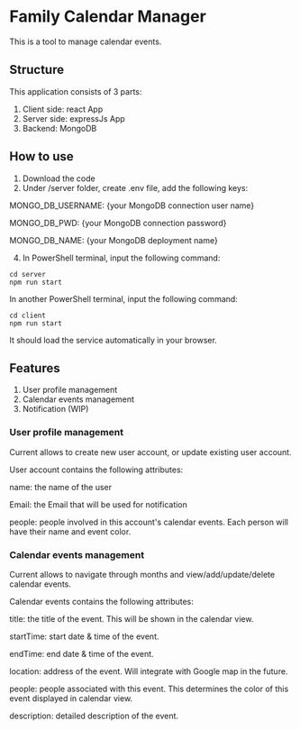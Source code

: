 # Family Calendar Manager

This is a tool to manage calendar events.

## Structure

This application consists of 3 parts:
1. Client side: react App
2. Server side: expressJs App
3. Backend: MongoDB

## How to use

1. Download the code
2. Under /server folder, create .env file, add the following keys:

MONGO_DB_USERNAME: {your MongoDB connection user name}

MONGO_DB_PWD: {your MongoDB connection password}

MONGO_DB_NAME: {your MongoDB deployment name}

4. In PowerShell terminal, input the following command:
```
cd server
npm run start
```

In another PowerShell terminal, input the following command:
```
cd client
npm run start
```

It should load the service automatically in your browser.

## Features

1. User profile management
2. Calendar events management
3. Notification (WIP)

### User profile management

Current allows to create new user account, or update existing user account.

User account contains the following attributes:

name: the name of the user

Email: the Email that will be used for notification

people: people involved in this account's calendar events. Each person will have their name and event color.

### Calendar events management

Current allows to navigate through months and view/add/update/delete calendar events.

Calendar events contains the following attributes:

title: the title of the event. This will be shown in the calendar view.

startTime: start date & time of the event.

endTime: end date & time of the event.

location: address of the event. Will integrate with Google map in the future.

people: people associated with this event. This determines the color of this event displayed in calendar view.

description: detailed description of the event.

